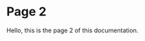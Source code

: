 # Page 2

Hello, this is the page 2 of this documentation.

<script src="https://gist.github.com/SoloSynth1/0cd641e19e6b9a3d73adbe9cd3d71491.js"></script>